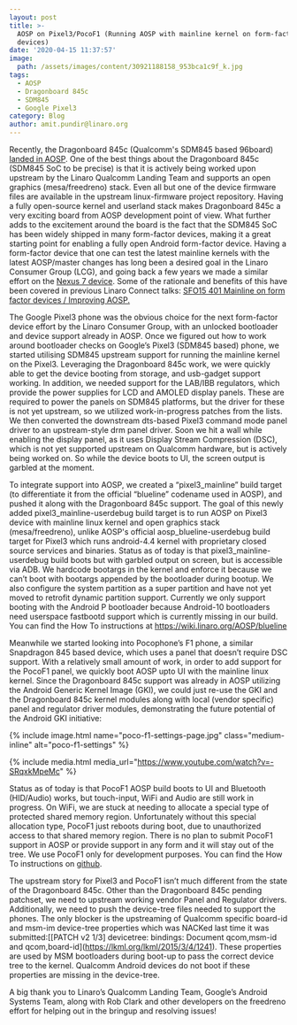```yaml
---
layout: post
title: >-
  AOSP on Pixel3/PocoF1 (Running AOSP with mainline kernel on form-factor
  devices)
date: '2020-04-15 11:37:57'
image:
  path: /assets/images/content/30921188158_953bca1c9f_k.jpg
tags:
  - AOSP
  - Dragonboard 845c
  - SDM845
  - Google Pixel3
category: Blog
author: amit.pundir@linaro.org
---
```

Recently, the Dragonboard 845c (Qualcomm's SDM845 based 96board) [landed in AOSP](https://www.linaro.org/blog/dragonboard-845c-in-aosp/). One of the best things about the Dragonboard 845c (SDM845 SoC to be precise) is that it is actively being worked upon upstream by the Linaro Qualcomm Landing Team and supports an open graphics (mesa/freedreno) stack. Even all but one of the device firmware files are available in the upstream linux-firmware project repository. Having a fully open-source kernel and userland stack makes Dragonboard 845c a very exciting board from AOSP development point of view. What further adds to the excitement around the board is the fact that the SDM845 SoC has been widely shipped in many form-factor devices, making it a great starting point for enabling a fully open Android form-factor device. Having a form-factor device that one can test the latest mainline kernels with the latest AOSP/master changes has long been a desired goal in the Linaro Consumer Group (LCG), and going back a few years we made a similar effort on the [Nexus 7 device](https://bloggingthemonkey.blogspot.com/2016/05/freedreno-not-so-periodic-update.html). Some of the rationale and benefits of this have been covered in previous Linaro Connect talks: [SFO15 401 Mainline on form factor devices / Improving AOSP.](https://www.youtube.com/watch?v=7BVFRIHY7fI)

The Google Pixel3 phone was the obvious choice for the next form-factor device effort by the Linaro Consumer Group, with an unlocked bootloader and device support already in AOSP. Once we figured out how to work around bootloader checks on Google’s Pixel3 (SDM845 based) phone, we started utilising SDM845 upstream support for running the mainline kernel on the Pixel3. Leveraging the Dragonboard 845c work, we were quickly able to get the device booting from storage, and usb-gadget support working. In addition, we needed support for the LAB/IBB regulators, which provide the power supplies for LCD and AMOLED display panels. These are required to power the panels on SDM845 platforms, but the driver for these is not yet upstream, so we utilized work-in-progress patches from the lists. We then converted the downstream dts-based Pixel3 command mode panel driver to an upstream-style drm panel driver. Soon we hit a wall while enabling the display panel, as it uses Display Stream Compression (DSC), which is not yet supported upstream on Qualcomm hardware, but is actively being worked on. So while the device boots to UI, the screen output is garbled at the moment.

To integrate support into AOSP, we created a “pixel3_mainline” build target (to differentiate it from the official “blueline” codename used in AOSP), and pushed it along with the Dragonboard 845c support. The goal of this newly added pixel3_mainline-userdebug build target is to run AOSP on Pixel3 device with mainline linux kernel and open graphics stack (mesa/freedreno), unlike AOSP's official aosp_blueline-userdebug build target for Pixel3 which runs android-4.4 kernel with proprietary closed source services and binaries. Status as of today is that pixel3_mainline-userdebug build boots but with garbled output on screen, but is accessible via ADB. We hardcode bootargs in the kernel and enforce it because we can’t boot with bootargs appended by the bootloader during bootup. We also configure the system partition as a super partition and have not yet moved to retrofit dynamic partition support. Currently we only support booting with the Android P bootloader because Android-10 bootloaders need userspace fastbootd support which is currently missing in our build. You can find the How To instructions at <https://wiki.linaro.org/AOSP/blueline>

Meanwhile we started looking into Pocophone’s F1 phone, a similar Snapdragon 845 based device, which uses a panel that doesn’t require DSC support. With a relatively small amount of work, in order to add support for the PocoF1 panel, we quickly boot AOSP upto UI with the mainline linux kernel. Since the Dragonboard 845c support was already in AOSP utilizing the Android Generic Kernel Image (GKI), we could just re-use the GKI and the Dragonboard 845c kernel modules along with local (vendor specific) panel and regulator driver modules, demonstrating the future potential of the Android GKI initiative: 

{% include image.html name="poco-f1-settings-page.jpg" class="medium-inline" alt="poco-f1-settings" %}

{% include media.html media_url="https://www.youtube.com/watch?v=-SRqxkMpeMc" %}

Status as of today is that PocoF1 AOSP build boots to UI and Bluetooth (HID/Audio) works, but touch-input, WiFi and Audio are still work in progress. On WiFi, we are stuck at needing to allocate a special type of protected shared memory region. Unfortunately without this special allocation type, PocoF1 just reboots during boot, due to unauthorized access to that shared memory region. There is no plan to submit PocoF1 support in AOSP or provide support in any form and it will stay out of the tree. We use PocoF1 only for development purposes. You can find the How To instructions on [github](https://github.com/pundiramit/device-xiaomi-beryllium/blob/master/README.md).

The upstream story for Pixel3 and PocoF1 isn’t much different from the state of the Dragonboard 845c. Other than the Dragonboard 845c pending patchset, we need to upstream working vendor Panel and Regulator drivers. Additionally, we need to push the device-tree files needed to support the phones. The only blocker is the upstreaming of Qualcomm specific board-id and msm-im device-tree properties which was NACKed last time it was submitted:[\[PATCH v2 1/3] devicetree: bindings: Document qcom,msm-id and qcom,board-id](https://lkml.org/lkml/2015/3/4/1241). These properties are used by MSM bootloaders during boot-up to pass the correct device tree to the kernel. Qualcomm Android devices do not boot if these properties are missing in the device-tree.

A big thank you to Linaro’s Qualcomm Landing Team, Google’s Android Systems Team, along with Rob Clark and other developers on the freedreno effort for helping out in the bringup and resolving issues!